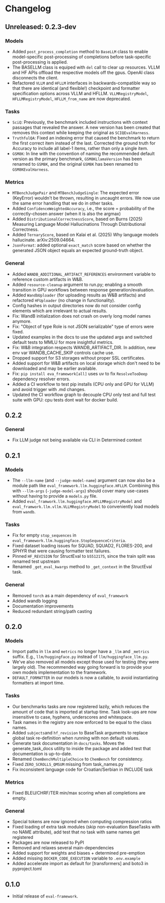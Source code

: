 # Changelog

## Unreleased: 0.2.3-dev

### Models

- Added `post_process_completion` method to `BaseLLM` class to enable model-specific post-processing of completions before task-specific post-processing is applied.
- The BASELLM class is equiped with `del` call to clear up resources. VLLM and HF APIs offload the respective models off the gpus. OpenAI class disconnects the client.
- Refactored `VLLM` and `HFLLM` interfaces in backwards-compatible way so that there are identical (and flexible!) checkpoint and formatter specification options across VLLM and HFLLM. `VLLMRegistryModel`, `HFLLMRegistryModel`, `HFLLM_from_name` are now deprecated.

### Tasks

- `SciQ`: Previously, the benchmark included instructions with context passages that revealed the answer. A new version has been created that removes this context while keeping the original as `SCIQEvalHarness`.
- `TruthfulQA`: Fixed an indexing error that caused the benchmark to return the first correct item instead of the last. Corrected the ground truth for Accuracy to include all label-1 items, rather than only a single item.
- `GSM8K`: In line with the convention of naming the recommended default version as the primary benchmark, `GSM8KLlamaVersion` has been renamed to `GSM8K`, and the original `GSM8K` has been renamed to `GSM8KEvalHarness`.

### Metrics

- `MTBenchJudgePair` and `MTBenchJudgeSingle`: The expected error (KeyError) wouldn't be thrown, resulting in uncaught errors. We now use the same error handling that we do in other tasks.
- Added `ConfidenceWeightedAccuracy`, i.e., the score = probability of the correctly-chosen answer (when it is also the argmax)
- Added `DistributionalCorrectnessScore`, based on Burns (2025) Measuring Language Model Hallucinations Through Distributional Correctness.
- Added `TernaryScore`, based on Kalai et al. (2025) Why language models hallucinate. arXiv:2509.04664.
- `JsonFormat`: added optional `exact_match` score based on whether the generated JSON object equals an expected ground-truth object.

### General

- Added `WANDB_ADDITIONAL_ARTIFACT_REFERENCES` environment variable to reference custom artifacts in W&B.
- Added `resource-cleanup` argument to run.py; enabling a smooth transition in GPU workflows between response generation/evaluation.
- Added `WandbUploader` (for uploading results as W&B artifacts) and refactored `HFUploader` (no change in functionality).
- Config hashes in output directories now do not consider config elements which are irrelevant to actual results.
- Fix: WandB initialization does not crash on overly long model names anymore.
- Fix: "Object of type Role is not JSON serializable" type of errors were fixed.
- Updated examples in the docs to use the updated args and switched default tests to MMLU for more insightful metrics.
- Fix: W&B integration respects WANDB_ARTIFACT_DIR. In addition, new env var WANDB_CACHE_SKIP controls cache use.
- Dropped support for S3 storages without proper SSL certificates.
- Added support for W&B artifacts on local storage which don't need to be downloaded and may be earlier available.
- Fix: `pip install eva_framework[all]` uses uv to fix `ResolveTooDeep` dependency resolver errors.
- Added a CI workflow to test pip installs (CPU only and GPU for VLLM) and avoid trigger with .md changes.
- Updated the CI workflow graph to decouple CPU only test and full test suite with GPU: cpu tests dont wait for docker build.

## 0.2.2

### General

- Fix LLM judge not being available via CLI in Determined context

## 0.2.1

### Models

- The `--llm-name` (and `--judge-model-name`) argument can now also be a module path like `eval_framework.llm.huggingface.HFLLM`.
  Combining this with `--llm-args` (`-judge-model-args`) should cover many use-cases without having to provide a `models.py` file.
- Added `eval_framwork.llm.huggingface.HFLLMRegistryModel` and `eval_framwork.llm.vllm.VLLMRegistryModel`
  to conveniently load models from `wandb`.

### Tasks

- Fix for empty `stop_sequences` in `eval_framework.llm.huggingface.StopSequenceCriteria`.
- Fixed dataset loading issues for SQUAD, SQUAD2, FLORES-200, and SPHYR that were causing formatter test failures.
- Pinned `HF_REVISION` for StructEval to `b5512175`, since the train split was renamed test upstream
- Renamed `_get_eval_kwargs` method to `_get_context` in the StructEval task.

### General

- Removed `torch` as a main dependency of `eval_framework`
- Added wandb logging
- Documentation improvements
- Reduced redundant string/path casting

## 0.2.0

### Models

- Import paths in `llm` and `metrics` no longer have a `_llm` and `_metrics` suffix. E.g., `llm/huggingface.py` instead of `llm/huggingface_llm.py`.
- We've also removed all models except those used for testing (they were largely old). The recommended way going forward is to provide your own models implementation to the framework.
- `DEFAULT_FORMATTER` in our models is now a callable, to avoid instantiating formatters at import time.

### Tasks

- Our benchmarks tasks are now registered lazily, which reduces the amount of code that is imported
  at startup time. Task look-ups are now insensitive to case, hyphens, underscores and whitespace.
- Task names in the registry are now enforced to be equal to the class names.
- Added `subjects`and `hf_revision` to BaseTask arguments to replace global task re-definition when running with non default values.
- Generate task documentation in `docs/tasks`. Moves the generate_task_docs utility to inside the package and added test that documentation is up-to-date.
- Renamed `ChemBenchMultipleChoice` to `ChemBench` for consistency.
- Fixed `ZERO_SCROLLS_QMSUM` missing from task_names.py
- Fix inconsistent language code for Croatian/Serbian in INCLUDE task

### Metrics

- Fixed BLEU/CHRF/TER min/max scoring when all completions are empty.

### General

- Special tokens are now ignored when computing compression ratios
- Fixed loading of extra task modules (skip non-evaluation BaseTasks with no NAME attribute), add test that no task with same names get registered
- Packages are now released to PyPI
- Removed and relaxes several main-dependencies
- Added support for weights and biases + determined pre-emption
- Added missing `DOCKER_CODE_EXECUTION` variable to `.env.example`
- Added accelerate import as default for [transformers] and boto3 in pyproject.toml

## 0.1.0

- Initial release of `eval-framework`.
